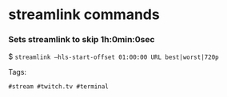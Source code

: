 # streamlink commands

### Sets streamlink to skip 1h:0min:0sec

$ `streamlink —hls-start-offset 01:00:00 URL best|worst|720p`

Tags:

    #stream #twitch.tv #terminal
